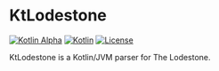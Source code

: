 # KtLodestone

[![Kotlin Alpha](https://kotl.in/badges/alpha.svg)](https://kotlinlang.org/docs/components-stability.html)
[![Kotlin](https://img.shields.io/badge/kotlin-1.8.10-blue.svg?logo=kotlin)](http://kotlinlang.org)
[![License](https://img.shields.io/github/license/drakon64/KtLodestone)](hhttps://opensource.org/license/mit/)

KtLodestone is a Kotlin/JVM parser for The Lodestone.
